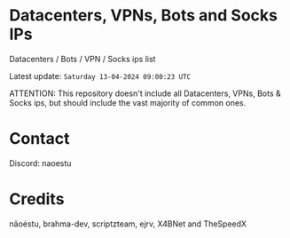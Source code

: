 # Datacenters, VPNs, Bots and Socks IPs
 
Datacenters / Bots / VPN / Socks ips list

Latest update: `Saturday 13-04-2024 09:00:23 UTC` 

ATTENTION: This repository doesn't include all Datacenters, VPNs, Bots & Socks ips, 
but should include the vast majority of common ones.

# Contact
Discord: naoestu

# Credits
nãoéstu, brahma-dev, scriptzteam, ejrv, X4BNet and TheSpeedX
